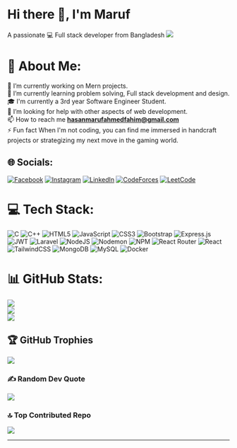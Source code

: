 # Hi there 👋, I'm Maruf
A passionate 💻 Full stack developer from Bangladesh
[![](https://visitcount.itsvg.in/api?id=Hasan-Maruf-Ahmed&icon=0&color=0)](https://visitcount.itsvg.in)


# 💫 About Me:
🔭 I’m currently working on Mern projects.<br>🌱 I’m currently learning problem solving, Full stack development and design.<br>🎓 I'm currently a 3rd year Software Engineer Student.<br>🤝 I’m looking for help with other aspects of web development.<br>📫 How to reach me **hasanmarufahmedfahim@gmail.com**<br>⚡ Fun fact When I'm not coding, you can find me immersed in handcraft projects or strategizing my next move in the gaming world.<br>


## 🌐 Socials:
[![Facebook](https://img.shields.io/badge/Facebook-%231877F2.svg?logo=Facebook&logoColor=white)](https://www.facebook.com/hasanmarufahmed.fahim/) [![Instagram](https://img.shields.io/badge/Instagram-%23E4405F.svg?logo=Instagram&logoColor=white)](https://www.instagram.com/hasanmarufahmed/) [![LinkedIn](https://img.shields.io/badge/LinkedIn-%230077B5.svg?logo=linkedin&logoColor=white)](https://www.linkedin.com/in/hasan-maruf-ahmed-fahim-431408203/) [![CodeForces](https://img.shields.io/badge/CodeForces-0C356A?logo=codeforces&logoColor=white)](https://codeforces.com/profile/Hasan_Maruf_Ahmed_Fahim) [![LeetCode](https://img.shields.io/badge/LeetCode-E36414?logo=leetcode&logoColor=white)
](https://leetcode.com/Hasan_Maruf_Ahmed/)

# 💻 Tech Stack:
![C](https://img.shields.io/badge/c-%2300599C.svg?style=flat&logo=c&logoColor=white) ![C++](https://img.shields.io/badge/c++-%2300599C.svg?style=flat&logo=c%2B%2B&logoColor=white) ![HTML5](https://img.shields.io/badge/html5-%23E34F26.svg?style=flat&logo=html5&logoColor=white) ![JavaScript](https://img.shields.io/badge/javascript-%23323330.svg?style=flat&logo=javascript&logoColor=%23F7DF1E) ![CSS3](https://img.shields.io/badge/css3-%231572B6.svg?style=flat&logo=css3&logoColor=white) ![Bootstrap](https://img.shields.io/badge/bootstrap-%238511FA.svg?style=flat&logo=bootstrap&logoColor=white) ![Express.js](https://img.shields.io/badge/express.js-%23404d59.svg?style=flat&logo=express&logoColor=%2361DAFB) ![JWT](https://img.shields.io/badge/JWT-black?style=flat&logo=JSON%20web%20tokens) ![Laravel](https://img.shields.io/badge/laravel-%23FF2D20.svg?style=flat&logo=laravel&logoColor=white) ![NodeJS](https://img.shields.io/badge/node.js-6DA55F?style=flat&logo=node.js&logoColor=white) ![Nodemon](https://img.shields.io/badge/NODEMON-%23323330.svg?style=flat&logo=nodemon&logoColor=%BBDEAD) ![NPM](https://img.shields.io/badge/NPM-%23CB3837.svg?style=flat&logo=npm&logoColor=white) ![React Router](https://img.shields.io/badge/React_Router-CA4245?style=flat&logo=react-router&logoColor=white) ![React](https://img.shields.io/badge/react-%2320232a.svg?style=flat&logo=react&logoColor=%2361DAFB) ![TailwindCSS](https://img.shields.io/badge/tailwindcss-%2338B2AC.svg?style=flat&logo=tailwind-css&logoColor=white) ![MongoDB](https://img.shields.io/badge/MongoDB-%234ea94b.svg?style=flat&logo=mongodb&logoColor=white) ![MySQL](https://img.shields.io/badge/mysql-%2300000f.svg?style=flat&logo=mysql&logoColor=white) ![Docker](https://img.shields.io/badge/docker-%230db7ed.svg?style=flat&logo=docker&logoColor=white)
# 📊 GitHub Stats:
![](https://github-readme-stats.vercel.app/api?username=Hasan-Maruf-Ahmed&theme=radical&hide_border=true&include_all_commits=false&count_private=true)<br/>
![](https://github-readme-streak-stats.herokuapp.com/?user=Hasan-Maruf-Ahmed&theme=radical&hide_border=true)<br/>
![](https://github-readme-stats.vercel.app/api/top-langs/?username=Hasan-Maruf-Ahmed&theme=radical&hide_border=true&include_all_commits=false&count_private=true&layout=compact)

## 🏆 GitHub Trophies
![](https://github-profile-trophy.vercel.app/?username=Hasan-Maruf-Ahmed&theme=radical&no-frame=true&no-bg=false&margin-w=4)

### ✍️ Random Dev Quote
![](https://quotes-github-readme.vercel.app/api?type=horizontal&theme=radical)

### 🔝 Top Contributed Repo
![](https://github-contributor-stats.vercel.app/api?username=Hasan-Maruf-Ahmed&limit=5&theme=dark&combine_all_yearly_contributions=true)

---

<!-- Proudly created with GPRM ( https://gprm.itsvg.in ) -->
